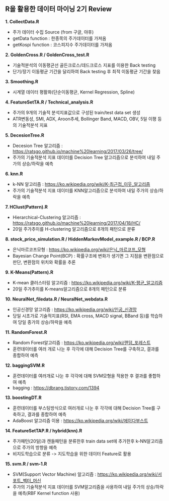 ## R을 활용한 데이터 마이닝 2기 Review


**1. CollectData.R**
  - 주가 데이터 수집 Source (from 구글, 야후)
  - getData function : 한종목의 주가데이터를 가져옴
  - getKospi function : 코스피지수 주가데이터를 가져옴
  
**2. GoldenCross.R / GoldenCross_test.R**
  - 기술적분석의 이동평균선 골든크로스/데드크로스 지표를 이용한 Back testing
  - 단기/장기 이동평균 기간을 달리하여 Back testing 후 최적 이동평균 기간을 찾음  
  
**3. Smoothing.R**
  - 시계열 데이터 평활화(단순이동평균, Kernel Regression, Spline)
    
**4. FeatureSetTA.R / Technical_analysis.R**
  - 주가의 9개의 기술적 분석지표값으로 구성된 train/test data set 생성
  - ATR변동성, SMI, ADX, Aroon추세, Bollinger Band, MACD, OBV, 5일 이평 등의 기술적분석 지표

**5. DecesionTree.R**
  - Decesion Tree 알고리즘 : https://ratsgo.github.io/machine%20learning/2017/03/26/tree/
  - 주가의 기술적분석 지표 데이터를 Decision Tree 알고리즘으로 분석하여 내일 주가의 상승/하락을 예측  

**6. knn.R**
  - k-NN 알고리즘 : https://ko.wikipedia.org/wiki/K-최근접_이웃_알고리즘
  - 주가의 기술적분석 지표 데이터를 KNN알고리즘으로 분석하여 내일 주가의 상승/하락을 예측  
  
**7. HClust(Pattern).R**
  - Hierarchical-Clustering 알고리즘 : https://ratsgo.github.io/machine%20learning/2017/04/18/HC/
  - 20일 주가추이를 H-clustering 알고리즘으로 8개의 패턴으로 분류 
    
**8. stock_price_simulation.R / HiddenMarkovModel_example.R / BCP.R**
  - 은닉마르코프모형 : https://ko.wikipedia.org/wiki/은닉_마르코프_모형
  - Bayesian Change Point(BCP) : 확률구조에 변화가 생기면 그 지점을 변환점으로 판단, 변환점의 위치와 확률을 추론
  
**9. K-Means(Pattern).R**
  - K-mean 클러스터링 알고리즘 : https://ko.wikipedia.org/wiki/K-평균_알고리즘
  - 20일 주가추이를 K-means알고리즘으로 8개의 패턴으로 분류 
  
**10. NeuralNet_filedata.R / NeuralNet_webdata.R**
  - 인공신경망 알고리즘 : https://ko.wikipedia.org/wiki/인공_신경망
  - 당일 시초가로 기술적지표(RSI, EMA cross, MACD signal, BBand 등)를 학습하여 당일 종가의 상승/하락을 예측
  
**11. RandomForest.R**
  - Random Forest알고리즘 : https://ko.wikipedia.org/wiki/랜덤_포레스트
  - 훈련데이터를 여러 개로 나눈 후 각각에 대해 Decision Tree를 구축하고, 결과를 종합하여 예측
  
**12. baggingSVM.R**
  - 훈련데이터를 여러개로 나눈 후 각각에 대해 SVM모형을 적용한 후 결과를 좋합하여 예측
  - bagging : https://dbrang.tistory.com/1394
  
**13. boostingDT.R**
  - 훈련데이터를 부스팅방식으로 여러개로 나눈 후 각각에 대해 Decision Tree를 구축하고, 결과를 종합하여 예측
  - AdaBoost 알고리즘 이용 : https://ko.wikipedia.org/wiki/에이다부스트
  
**14. FeatureSetTAP.R / hybrid(knn).R**
  - 주가패턴(20일)과 캔들패턴을 분류한후 train data set에 추가한후 k-NN알고리즘으로 주가의 방향을 예측
  - 비지도학습으로 분류 -> 지도학습을 위한 데이터 Feature로 활용 
  
**15. svm.R / svm-1.R**
  - SVM(Support Vector Machine) 알고리즘 : https://ko.wikipedia.org/wiki/서포트_벡터_머신
  - 주가의 기술적분석 지표 데이터를 SVM알고리즘을 사용하여 내일 주가의 상승/하락을 예측(RBF Kernel function 사용) 
  
